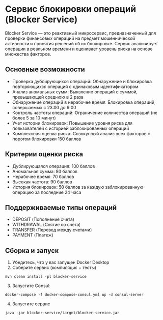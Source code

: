 # Сервис блокировки операций (Blocker Service)

Blocker Service — это реактивный микросервис, предназначенный для проверки финансовых операций на предмет мошеннической активности и принятия решений об их блокировке. Сервис анализирует операции в реальном времени и оценивает уровень риска на основе множества факторов.

## Основные возможности

- Проверка дублирующихся операций: Обнаружение и блокировка повторяющихся операций с одинаковым идентификатором
- Анализ аномальных сумм: Выявление операций с суммой, превышающей среднюю в 2 раза
- Обнаружение операций в нерабочее время: Блокировка операций, совершаемых с 23:00 до 6:00
- Контроль частоты операций: Ограничение количества операций (не более 5 за 10 минут)
- Учет истории блокировок: Повышение уровня риска для пользователей с историей заблокированных операций
- Комплексная оценка риска: Совокупный анализ всех факторов с порогом блокировки 150 баллов

## Критерии оценки риска

- Дублирующаяся операция: 100 баллов
- Аномальная сумма: 80 баллов
- Нерабочее время: 70 баллов
- Высокая частота: 90 баллов
- История блокировок: 50 баллов за каждую заблокированную операцию за последние 24 часа

## Поддерживаемые типы операций

- DEPOSIT (Пополнение счета)
- WITHDRAWAL (Снятие со счета)
- TRANSFER (Перевод между счетами)
- PAYMENT (Платеж)

## Сборка и запуск

1. Убедитесь, что у вас запущен Docker Desktop
2. Соберите сервис (компиляция + тесты)

`mvn clean install -pl blocker-service`

3. Запустите Consul:

`docker-compose -f docker-compose-consul.yml up -d consul-server`

4. Запустите сервис

`java -jar blocker-service/target/blocker-service.jar`
